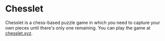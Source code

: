 # Chesslet

Chesslet is a chess-based puzzle game in which you need to capture your own pieces until there's only one remaining. You can play the game at [chesslet.xyz](https://chesslet.xyz).